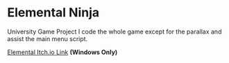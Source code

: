 # Elemental Ninja
University Game Project
I code the whole game except for the parallax and assist the main menu script.

[Elemental Itch.io Link](https://axiathedeveloper.itch.io/elementalninja)
**(Windows Only)**

